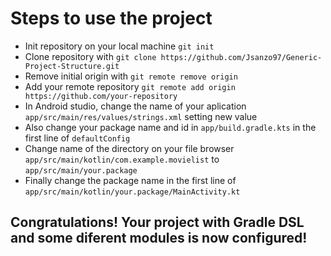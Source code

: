 # Steps to use the project
- Init repository on your local machine ```git init```
- Clone repository with ```git clone https://github.com/Jsanzo97/Generic-Project-Structure.git```
- Remove initial origin with ```git remote remove origin```
- Add your remote repository ```git remote add origin https://github.com/your-repository ```
- In Android studio, change the name of your aplication ```app/src/main/res/values/strings.xml``` setting new value
- Also change your package name and id in ```app/build.gradle.kts``` in the first line of ```defaultConfig```
- Change name of the directory on your file browser ```app/src/main/kotlin/com.example.movielist``` to ```app/src/main/your.package```
- Finally change the package name in the first line of ```app/src/main/kotlin/your.package/MainActivity.kt```

## Congratulations! Your project with Gradle DSL and some diferent modules is now configured!
